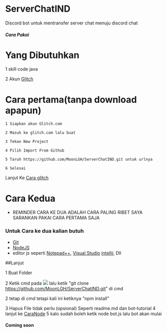 # ServerChatIND

Discord bot untuk mentransfer server chat menuju discord chat

##### Cara Pakai 

# Yang Dibutuhkan

1 skill code java

2 Akun [Glitch](glitch.com)
# Cara pertama(tanpa download apapun)
```
1 Siapkan akun Glitch.com
```
```
2 Masuk ke glitch.com lalu buat 
```
```
3 Tekan New Project
```
```
4 Pilih Import From Github
```
```
5 Taruh https://github.com/MoonLGH/ServerChatIND.git untuk urlnya
```
```
6 Selesai 
```
Lanjut Ke [Cara glitch](https://github.com/MoonLGH/ServerChatIND/blob/master/Bot%20Tutorial/CaraGlitch)


# Cara Kedua

* REMINDER CARA KE DUA ADALAH CARA PALING RIBET SAYA SARANKAN PAKAI CARA PERTAMA SAJA

### Untuk Cara ke dua kalian butuh 
* [Git](https://git-scm.com/)
* [NodeJS](www.nodejs.org/)
* editor js seperti [Notepad++](https://notepad-plus-plus.org/downloads/), [Visual Studio](https://visualstudio.microsoft.com/) [intellij](https://www.jetbrains.com/idea/), Dll

##Lanjut

1 Buat Folder 

2 Ketik cmd pada <img src="https://cdn.discordapp.com/attachments/709050774499491884/735862032641032212/unknown.png"> lalu ketik "git clone https://github.com/MoonLGH/ServerChatIND.git" di cmd

2 tetap di cmd tetapi kali ini ketiknya "npm install"

3 Hapus File tidak perlu (opsional) 
 Seperti readme.md dan bot-tutorial
4 lanjut ke [CaraNode](https://github.com/MoonLGH/ServerChatIND/blob/master/Bot%20Tutorial/CaraNode)
5 kalo sudah boleh ketik node bot.js lalu bot akan mulai 

#### Coming soon
